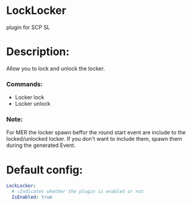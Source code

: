 # LockLocker
plugin for SCP SL

# Description: 
Allow you to lock and unlock the locker.
### Commands:
- Locker lock
- Locker unlock
### Note:
For MER the locker spawn beffor the round start event are include to the locked/unlocked locker. 
If you don't want to include them, spawn them during the generated Event.

# Default config:
```yaml
LockLocker:
  # ↓Indicates whether the plugin is enabled or not
  IsEnabled: true
```
